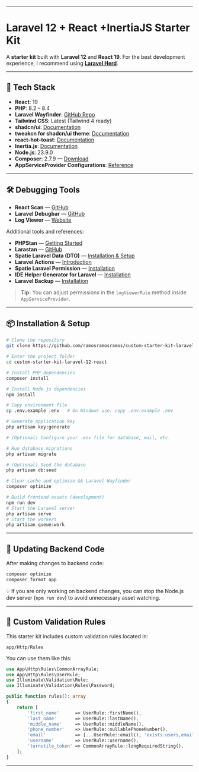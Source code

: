 
---

# Laravel 12 + React +InertiaJS Starter Kit

A **starter kit** built with **Laravel 12** and **React 19**.
For the best development experience, I recommend using **[Laravel Herd](https://herd.laravel.com/windows)**.

---

## 🚀 Tech Stack

* **React**: 19
* **PHP**: 8.2 – 8.4
* **Laravel Wayfinder**: [GitHub Repo](https://github.com/laravel/wayfinder)
* **Tailwind CSS**: Latest (Tailwind 4 ready)
* **shadcn/ui**: [Documentation](https://ui.shadcn.com/)
* **tweakcn for shadcn/ui theme**: [Documentation](https://tweakcn.com/editor/theme)
* **react-hot-toast**: [Documentation](https://www.npmjs.com/package/react-hot-toast)
* **Inertia.js**: [Documentation](https://inertiajs.com/)
* **Node.js**: 23.9.0
* **Composer**: 2.7.9 — [Download](https://getcomposer.org/)
* **AppServiceProvider Configurations**: [Reference](https://medium.com/@umeshp113/must-have-configurations-in-your-laravel-appserviceprovider-php-d9808668ed83)



---

## 🛠 Debugging Tools

* **React Scan** — [GitHub](https://github.com/aidenybai/react-scan)
* **Laravel Debugbar** — [GitHub](https://github.com/barryvdh/laravel-debugbar)
* **Log Viewer** — [Website](https://log-viewer.opcodes.io/)

Additional tools and references:

* **PHPStan** — [Getting Started](https://phpstan.org/user-guide/getting-started)
* **Larastan** — [GitHub](https://github.com/larastan/larastan)
* **Spatie Laravel Data (DTO)** — [Installation & Setup](https://spatie.be/docs/laravel-data/v4/installation-setup)
* **Laravel Actions** — [Introduction](https://www.laravelactions.com/)
* **Spatie Laravel Permission** — [Installation](https://spatie.be/docs/laravel-permission/v6/installation-laravel)
* **IDE Helper Generator for Laravel** — [Installation](https://github.com/barryvdh/laravel-ide-helper)
* **Laravel Backup** — [Installation](https://github.com/spatie/laravel-backup)

> **Tip:** You can adjust permissions in the `logViewerRule` method inside `AppServiceProvider`.

---



## 📦 Installation & Setup

```bash
# Clone the repository
git clone https://github.com/ramosramosramos/custom-starter-kit-laravel-12-react.git

# Enter the project folder
cd custom-starter-kit-laravel-12-react

# Install PHP dependencies
composer install

# Install Node.js dependencies
npm install

# Copy environment file
cp .env.example .env   # On Windows use: copy .env.example .env

# Generate application key
php artisan key:generate

# (Optional) Configure your .env file for database, mail, etc.

# Run database migrations
php artisan migrate

# (Optional) Seed the database
php artisan db:seed

# Clear cache and optimize && Laravel Wayfinder
composer optimize

# Build frontend assets (development)
npm run dev
# Start the Laravel server
php artisan serve
# Start the workers
php artisan queue:work
```

---

## 🔄 Updating Backend Code

After making changes to backend code:

```bash
composer optimize
composer format app
```

💡 If you are only working on backend changes, you can stop the Node.js dev server (`npm run dev`) to avoid unnecessary asset watching.

---

## 🧩 Custom Validation Rules

This starter kit includes custom validation rules located in:

```
app/Http/Rules
```

You can use them like this:

```php
use App\Http\Rules\CommonArrayRule;
use App\Http\Rules\UserRule;
use Illuminate\Validation\Rule;
use Illuminate\Validation\Rules\Password;

public function rules(): array
{
    return [
        'first_name'      => UserRule::firstName(),
        'last_name'       => UserRule::lastName(),
        'middle_name'     => UserRule::middleName(),
        'phone_number'    => UserRule::nullablePhoneNumber(),
        'email'           => [...UserRule::email(), 'exists:users,email'],
        'username'        => UserRule::username(),
        'turnstile_token' => CommonArrayRule::longRequiredString(),
    ];
}
```

---
